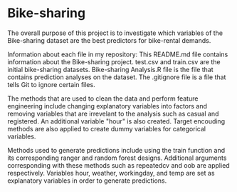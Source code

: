 # Bike-sharing

The overall purpose of this project is to investigate which variables of the Bike-sharing dataset are the best predictors for bike-rental demands.

Information about each file in my repository:
This README.md file contains information about the Bike-sharing project.
test.csv and train.csv are the initial bike-sharing datasets.
Bike-sharing Analysis.R file is the file that contains prediction analyses on the dataset.
The .gitignore file is a file that tells Git to ignore certain files.

The methods that are used to clean the data and perform feature engineering include changing explanatory variables into factors and removing variables that are irrevelant to the analysis such as casual and registered. An additional variable "hour" is also created. Target encouding methods are also applied to create dummy variables for categorical variables.

Methods used to generate predictions include using the train function and its corresponding ranger and random forest designs. Additional arguments corresponding with these methods such as repeatedcv and oob are applied respectively. Variables hour, weather, workingday, and temp are set as explanatory variables in order to generate predictions.
